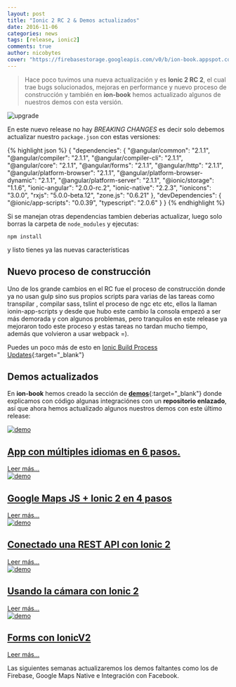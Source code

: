 ```yaml
---
layout: post
title: "Ionic 2 RC 2 & Demos actualizados"
date: 2016-11-06
categories: news
tags: [release, ionic2]
comments: true
author: nicobytes
cover: "https://firebasestorage.googleapis.com/v0/b/ion-book.appspot.com/o/posts%2Fionic-2-rc-2%2Fcover.jpg?alt=media"
---
```


> Hace poco tuvimos una nueva actualización y es **Ionic 2 RC 2**, el cual trae bugs solucionados, mejoras en performance y nuevo proceso de construcción y también en **ion-book** hemos actualizado algunos de nuestros demos con esta versión.

<img class="img-responsive" src="https://firebasestorage.googleapis.com/v0/b/ion-book.appspot.com/o/posts%2Fionic-2-rc-2%2Fcover.jpg?alt=media" alt="upgrade">


En este nuevo release no hay *BREAKING CHANGES* es decir solo debemos actualizar nuestro `package.json` con estas versiones:

{% highlight json %}
{
  "dependencies": {
    "@angular/common": "2.1.1",
    "@angular/compiler": "2.1.1",
    "@angular/compiler-cli": "2.1.1",
    "@angular/core": "2.1.1",
    "@angular/forms": "2.1.1",
    "@angular/http": "2.1.1",
    "@angular/platform-browser": "2.1.1",
    "@angular/platform-browser-dynamic": "2.1.1",
    "@angular/platform-server": "2.1.1",
    "@ionic/storage": "1.1.6",
    "ionic-angular": "2.0.0-rc.2",
    "ionic-native": "2.2.3",
    "ionicons": "3.0.0",
    "rxjs": "5.0.0-beta.12",
    "zone.js": "0.6.21"
  },
  "devDependencies": {
    "@ionic/app-scripts": "0.0.39",
    "typescript": "2.0.6"
  }
}
{% endhighlight %}

Si se manejan otras dependencias tambien deberias actualizar, luego solo borras la carpeta de `node_modules` y ejecutas:

```
npm install 
```

y listo tienes ya las nuevas características


## Nuevo proceso de construcción

Uno de los grande cambios en el RC fue el proceso de construcción donde ya no usan gulp sino sus propios scripts para varias de las tareas como transpilar , compilar sass, tslint el proceso de ngc etc etc, ellos la llaman ionin-app-scripts y desde que hubo este cambio la consola empezó a ser más demorada y con algunos problemas, pero tranquilos en este release ya mejoraron todo este proceso y estas tareas no tardan mucho tiempo, además que volvieron a usar webpack =).

Puedes un poco más de esto en [Ionic Build Process Updates](http://blog.ionic.io/ionic-build-process-updates/){:target="_blank"}

## Demos actualizados

En **ion-book** hemos creado la sección de [**demos**](http://www.ion-book.com/demos/){:target="_blank"} donde explicamos con código algunas integraciónes con un **repositorio enlazado**, así que ahora hemos actualizado algunos nuestros demos con este último release:

<div class="row">
  <div class="col-xs-12 col-sm-6">
    <article class="article-home">
      <div class="cover-crop">
        <a href="http://www.ion-book.com/demos/ng2-translate" target="_blank">
          <img src="https://s17.postimg.org/tneheudov/translate.jpg" class="img-responsive" alt="demo"/>
        </a>
      </div>
      <h1>
        <a href="http://www.ion-book.com/demos/ng2-translate" target="_blank">App con múltiples idiomas en 6 pasos.</a>
      </h1>
      <div class="more">
        <a class="btn btn-primary" href="http://www.ion-book.com/demos/ng2-translate" target="_blank">Leer más...</a>
      </div>
    </article>
  </div>
  <div class="col-xs-12 col-sm-6">
    <article class="article-home">
      <div class="cover-crop">
        <a href="http://www.ion-book.com/demos/google-maps-js-and-ionic-2" target="_blank">
          <img src="http://i.cubeupload.com/gxxOpn.png" class="img-responsive" alt="demo"/>
        </a>
      </div>
      <h1>
        <a href="http://www.ion-book.com/demos/google-maps-js-and-ionic-2" target="_blank">Google Maps JS + Ionic 2 en 4 pasos</a>
      </h1>
      <div class="more">
        <a class="btn btn-primary" href="http://www.ion-book.com/demos/google-maps-js-and-ionic-2" target="_blank">Leer más...</a>
      </div>
    </article>
  </div>
  <div class="col-xs-12 col-sm-6">
    <article class="article-home">
      <div class="cover-crop">
        <a href="http://www.ion-book.com/demos/rest-api-with-ionic-2" target="_blank">
          <img src="http://i.imgur.com/tDpJiCR.jpg" class="img-responsive" alt="demo"/>
        </a>
      </div>
      <h1>
        <a href="http://www.ion-book.com/demos/rest-api-with-ionic-2" target="_blank">Conectado una REST API con Ionic 2</a>
      </h1>
      <div class="more">
        <a class="btn btn-primary" href="http://www.ion-book.com/demos/rest-api-with-ionic-2" target="_blank">Leer más...</a>
      </div>
    </article>
  </div>
  <div class="col-xs-12 col-sm-6">
    <article class="article-home">
      <div class="cover-crop">
        <a href="http://www.ion-book.com/demos/camera-and-ionic" target="_blank">
          <img src="http://i.imgur.com/9Uq2Naw.jpg" class="img-responsive" alt="demo"/>
        </a>
      </div>
      <h1>
        <a href="http://www.ion-book.com/demos/camera-and-ionic" target="_blank">Usando la cámara con Ionic 2</a>
      </h1>
      <div class="more">
        <a class="btn btn-primary" href="http://www.ion-book.com/demos/camera-and-ionic" target="_blank">Leer más...</a>
      </div>
    </article>
  </div>
  <div class="col-xs-12 col-sm-6">
    <article class="article-home">
      <div class="cover-crop">
        <a href="http://www.ion-book.com/demos/form-builder" target="_blank">
          <img src="http://i.imgur.com/PWBxv0C.png" class="img-responsive" alt="demo"/>
        </a>
      </div>
      <h1>
        <a href="http://www.ion-book.com/demos/form-builder" target="_blank">Forms con IonicV2</a>
      </h1>
      <div class="more">
        <a class="btn btn-primary" href="http://www.ion-book.com/demos/form-builder" target="_blank">Leer más...</a>
      </div>
    </article>
  </div>
</div>



Las siguientes semanas actualizaremos los demos faltantes como los de Firebase, Google Maps Native e Integración con Facebook.